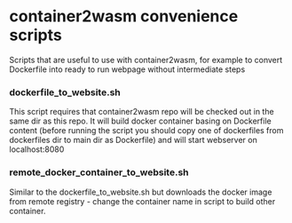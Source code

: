 # container2wasm convenience scripts
Scripts that are useful to use with container2wasm, for example to convert Dockerfile into ready to run webpage without intermediate steps

### dockerfile_to_website.sh
This script requires that container2wasm repo will be checked out in the same dir as this repo. It will build docker container basing on Dockerfile content (before running the script you should copy one of dockerfiles from dockerfiles dir to main dir as Dockerfile) and will start webserver on localhost:8080

### remote_docker_container_to_website.sh
Similar to the dockerfile_to_website.sh but downloads the docker image from remote registry - change the container name in script to build other container.
